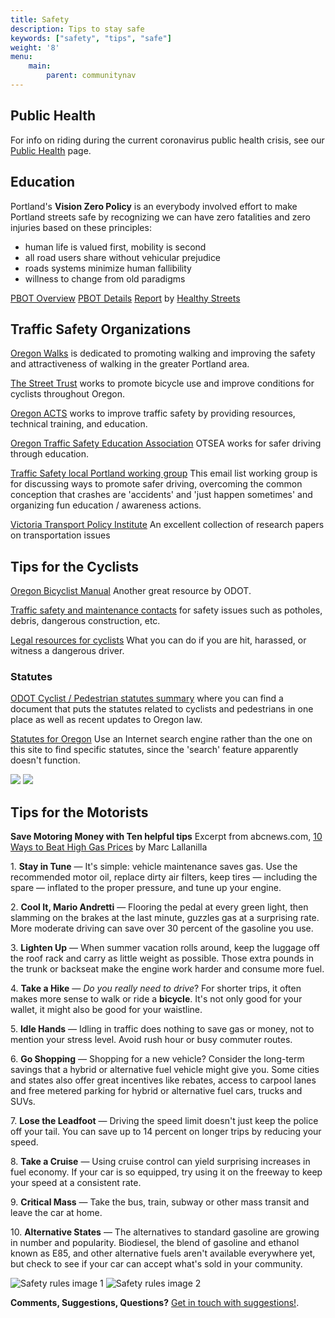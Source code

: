 ```yaml
---
title: Safety
description: Tips to stay safe
keywords: ["safety", "tips", "safe"]	
weight: '8'
menu:	
    main:	
        parent: communitynav
---
```


## Public Health

For info on riding during the current coronavirus public health crisis, see our [Public Health](/pages/public-health/) page. 

## Education

Portland's **Vision Zero Policy** is an everybody involved effort to make Portland streets safe by recognizing we can have zero fatalities and zero injuries based on these principles:

* human life is valued first, mobility is second
* all road users share without vehicular prejudice
* roads systems minimize human fallibility
* willness to change from old paradigms

[PBOT Overview](https://www.portlandoregon.gov/transportation/66612)
[PBOT Details](https://www.portlandoregon.gov/transportation/40390)
[Report](http://ourhealthystreets.org/wp-content/uploads/2015/03/Vision-Zero-Report3.pdf) by [Healthy Streets](http://ourhealthystreets.org/visionzero/)

## Traffic Safety Organizations

[Oregon Walks](http://oregonwalks.org/) is dedicated to promoting walking and improving the safety and attractiveness of walking in the greater Portland area.

[The Street Trust](https://www.thestreettrust.org/) works to promote bicycle use and improve conditions for cyclists throughout Oregon.

[Oregon ACTS](http://www.actsoregon.org/) works to improve traffic safety by providing resources, technical training, and education.

[Oregon Traffic Safety Education Association](http://www.otsea.org/) OTSEA works for safer driving through education.

[Traffic Safety local Portland working group](http://lists.riseup.net/www/info/trafficsafety) This email list working group is for discussing ways to promote safer driving, overcoming the common conception that crashes are 'accidents' and 'just happen sometimes' and organizing fun education / awareness actions.

[Victoria Transport Policy Institute](http://vtpi.org/) An excellent collection of research papers on transportation issues


## Tips for the Cyclists

[Oregon Bicyclist Manual](http://www.oregon.gov/ODOT/HWY/BIKEPED/pages/manual_ordering.aspx) Another great resource by ODOT.

[Traffic safety and maintenance contacts](http://bta4bikes.org/resources/BTARoadMaintenanceContacts.php) for safety issues such as potholes, debris, dangerous construction, etc.

[Legal resources for cyclists](http://bta4bikes.org/resources/legal.php) What you can do if you are hit, harassed, or witness a dangerous driver.

### Statutes

[ODOT Cyclist / Pedestrian statutes summary](http://www.oregon.gov/ODOT/HWY/BIKEPED/laws_regs.shtml) where you can find a document that puts the statutes related to cyclists and pedestrians in one place as well as recent updates to Oregon law.

[Statutes for Oregon](http://www.leg.state.or.us/ors/) Use an Internet search engine rather than the one on this site to find specific statutes, since the 'search' feature apparently doesn't function.

![](front.jpg)
![](back.jpg)

## Tips for the Motorists

**Save Motoring Money with Ten helpful tips**
Excerpt from abcnews.com,
[10 Ways to Beat High Gas Prices](http://abcnews.go.com/Business/story?id=1850884)
by Marc Lallanilla

1\. **Stay in Tune** — It's simple: vehicle maintenance saves gas. Use the recommended motor oil, replace dirty air filters, keep tires — including the spare — inflated to the proper pressure, and tune up your engine.

2\. **Cool It, Mario Andretti** — Flooring the pedal at every green light, then slamming on the brakes at the last minute, guzzles gas at a surprising rate. More moderate driving can save over 30 percent of the gasoline you use.

3\. **Lighten Up** — When summer vacation rolls around, keep the luggage off the roof rack and carry as little weight as possible. Those extra pounds in the trunk or backseat make the engine work harder and consume more fuel.

4\. **Take a Hike** — _Do you really need to drive_? For shorter trips, it often makes more sense to walk or ride a **bicycle**. It's not only good for your wallet, it might also be good for your waistline.

5\. **Idle Hands** — Idling in traffic does nothing to save gas or money, not to mention your stress level. Avoid rush hour or busy commuter routes.

6\. **Go Shopping** — Shopping for a new vehicle? Consider the long-term savings that a hybrid or alternative fuel vehicle might give you. Some cities and states also offer great incentives like rebates, access to carpool lanes and free metered parking for hybrid or alternative fuel cars, trucks and SUVs.

7\. **Lose the Leadfoot** — Driving the speed limit doesn't just keep the police off your tail. You can save up to 14 percent on longer trips by reducing your speed.

8\. **Take a Cruise** — Using cruise control can yield surprising increases in fuel economy. If your car is so equipped, try using it on the freeway to keep your speed at a consistent rate.

9\. **Critical Mass** — Take the bus, train, subway or other mass transit and leave the car at home.

10\. **Alternative States** — The alternatives to standard gasoline are growing in number and popularity. Biodiesel, the blend of gasoline and ethanol known as E85, and other alternative fuels aren't available everywhere yet, but check to see if your car can accept what's sold in your community.

![Safety rules image 1](/images/safety_brochure_a.jpg) ![Safety rules image 2](/images/safety_brochure_b.jpg)

**Comments, Suggestions, Questions?** [Get in touch with suggestions!](/pages/contact).
